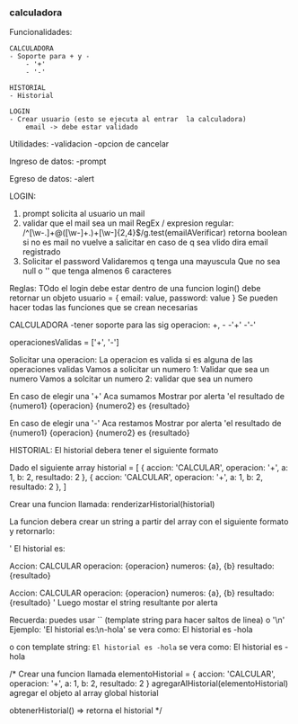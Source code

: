 ### calculadora

Funcionalidades:

    CALCULADORA
    - Soporte para + y -
        - '+'
        - '-'

    HISTORIAL
    - Historial

    LOGIN
    - Crear usuario (esto se ejecuta al entrar  la calculadora)
        email -> debe estar validado

Utilidades:
-validacion 
-opcion de cancelar

Ingreso de datos:
-prompt

Egreso de datos:
-alert


LOGIN:
1. prompt solicita al usuario un mail
2. validar que el mail sea un mail
    RegEx / expresion regular: /^[\w-\.]+@([\w-]+\.)+[\w-]{2,4}$/g.test(emailAVerificar) retorna boolean
    si no es mail no vuelve a salicitar
    en caso de q sea vlido dira email registrado
3. Solicitar el password
    Validaremos q tenga una mayuscula
    Que no sea null o ''
    que tenga almenos 6 caracteres




Reglas:
TOdo el login debe estar dentro de una funcion
login() debe retornar un objeto 
usuario = {
    email: value,
    password: value
}
Se pueden hacer todas las funciones que se crean necesarias




CALCULADORA
-tener soporte para las sig operacion: +, -
    -'+'
    -'-'

operacionesValidas = ['+', '-']

Solicitar una operacion:
La operacion es valida si es alguna de las operaciones validas 
Vamos a solicitar un numero 1: 
Validar que sea un numero
Vamos a solcitar un numero 2:
validar que sea un numero


En caso de elegir una '+'
Aca sumamos
Mostrar por alerta 'el resultado de {numero1} {operacion} {numero2} es {resultado}

En caso de elegir una '-'
Aca restamos
Mostrar por alerta 'el resultado de {numero1} {operacion} {numero2} es {resultado}


HISTORIAL:
El historial debera tener el siguiente formato

Dado el siguiente array
historial = [
    {
        accion: 'CALCULAR',
        operacion: '+',
        a: 1,
        b: 2,
        resultado: 2 
    },
    {
        accion: 'CALCULAR',
        operacion: '+',
        a: 1,
        b: 2,
        resultado: 2 
    },
]


Crear una funcion llamada: renderizarHistorial(historial)

La funcion debera crear un string a partir del array con el siguiente formato y retornarlo:

'
El historial es:

Accion: CALCULAR
operacion: {operacion}
numeros: {a}, {b}
resultado: {resultado}

Accion: CALCULAR
operacion: {operacion}
numeros: {a}, {b}
resultado: {resultado}
'
Luego mostar el string resultante por alerta

Recuerda: puedes usar `` (template string para hacer saltos de linea) o '\n'
Ejemplo:
'El historial es:\n-hola' 
se vera como:
El historial es
-hola

o con template string:
`
El historial es
-hola
`
se vera como:
El historial es
-hola

/* Crear una funcion llamada 
elementoHistorial = {
    accion: 'CALCULAR',
        operacion: '+',
        a: 1,
        b: 2,
        resultado: 2 
}
agregarAlHistorial(elementoHistorial)
agregar el objeto al array global historial

obtenerHistorial() => retorna el historial
*/